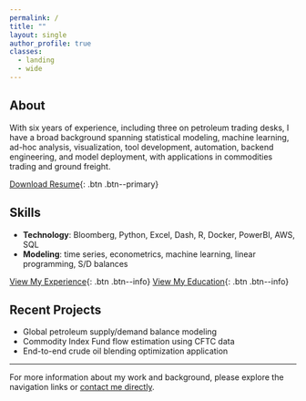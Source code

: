 ```yaml
---
permalink: /
title: ""
layout: single
author_profile: true
classes:
  - landing
  - wide
---
```



## About

With six years of experience, including three on petroleum trading desks, I have a broad background spanning statistical modeling, machine learning, ad-hoc analysis, visualization, tool development, automation, backend engineering, and model deployment, with applications in commodities trading and ground freight.

[<i class="fas fa-download" aria-hidden="true"></i> Download Resume](/assets/files/resume.pdf){: .btn .btn--primary}



## Skills

- **Technology**: Bloomberg, Python, Excel, Dash, R, Docker, PowerBI, AWS, SQL
- **Modeling**: time series, econometrics, machine learning, linear programming, S/D balances


[View My Experience](/experience/){: .btn .btn--info} [View My Education](/education/){: .btn .btn--info}

## Recent Projects

- Global petroleum supply/demand balance modeling
- Commodity Index Fund flow estimation using CFTC data
- End-to-end crude oil blending optimization application

---

For more information about my work and background, please explore the navigation links or [contact me directly](mailto:csprock@gmail.com).